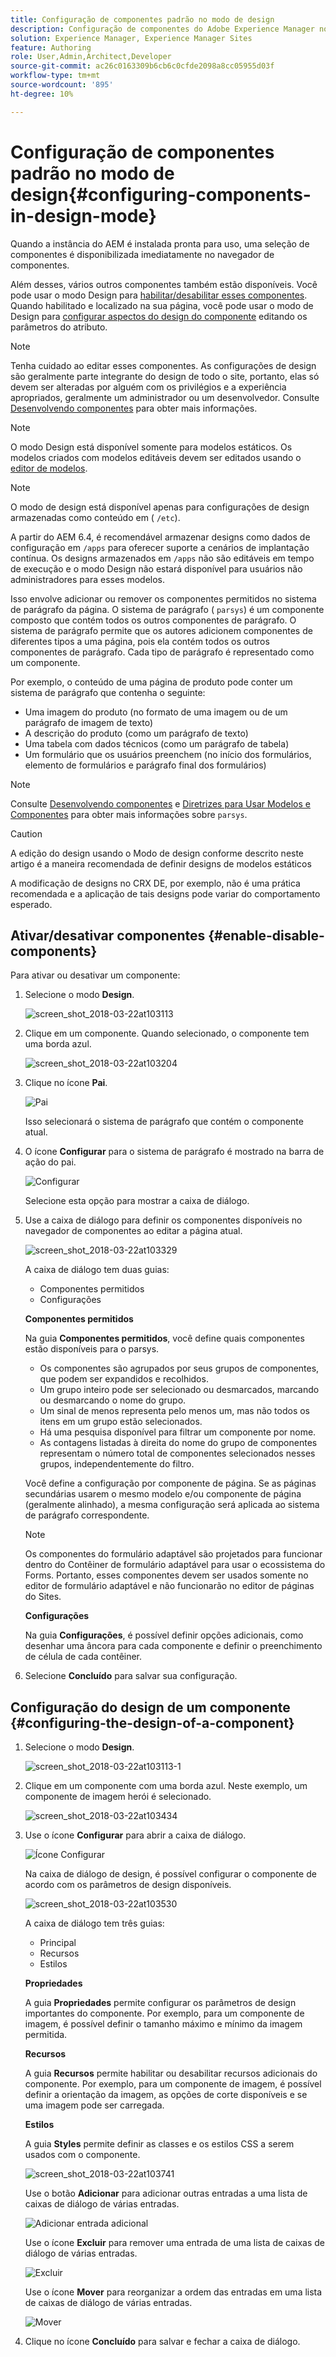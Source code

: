 ```yaml
---
title: Configuração de componentes padrão no modo de design
description: Configuração de componentes do Adobe Experience Manager no modo de design.
solution: Experience Manager, Experience Manager Sites
feature: Authoring
role: User,Admin,Architect,Developer
source-git-commit: ac26c0163309b6cb6c0cfde2098a8cc05955d03f
workflow-type: tm+mt
source-wordcount: '895'
ht-degree: 10%

---
```


# Configuração de componentes padrão no modo de design{#configuring-components-in-design-mode}

Quando a instância do AEM é instalada pronta para uso, uma seleção de componentes é disponibilizada imediatamente no navegador de componentes.

Além desses, vários outros componentes também estão disponíveis. Você pode usar o modo Design para [habilitar/desabilitar esses componentes](#enable-disable-components). Quando habilitado e localizado na sua página, você pode usar o modo de Design para [configurar aspectos do design do componente](#configuring-the-design-of-a-component) editando os parâmetros do atributo.

>[!NOTE]
>
>Tenha cuidado ao editar esses componentes. As configurações de design são geralmente parte integrante do design de todo o site, portanto, elas só devem ser alteradas por alguém com os privilégios e a experiência apropriados, geralmente um administrador ou um desenvolvedor. Consulte [Desenvolvendo componentes](/help/sites-developing/components.md) para obter mais informações.

>[!NOTE]
>
>O modo Design está disponível somente para modelos estáticos. Os modelos criados com modelos editáveis devem ser editados usando o [editor de modelos](/help/sites-authoring/templates.md).

>[!NOTE]
>
>O modo de design está disponível apenas para configurações de design armazenadas como conteúdo em ( `/etc`).
>
>A partir do AEM 6.4, é recomendável armazenar designs como dados de configuração em `/apps` para oferecer suporte a cenários de implantação contínua. Os designs armazenados em `/apps` não são editáveis em tempo de execução e o modo Design não estará disponível para usuários não administradores para esses modelos.

Isso envolve adicionar ou remover os componentes permitidos no sistema de parágrafo da página. O sistema de parágrafo ( `parsys`) é um componente composto que contém todos os outros componentes de parágrafo. O sistema de parágrafo permite que os autores adicionem componentes de diferentes tipos a uma página, pois ela contém todos os outros componentes de parágrafo. Cada tipo de parágrafo é representado como um componente.

Por exemplo, o conteúdo de uma página de produto pode conter um sistema de parágrafo que contenha o seguinte:

* Uma imagem do produto (no formato de uma imagem ou de um parágrafo de imagem de texto)
* A descrição do produto (como um parágrafo de texto)
* Uma tabela com dados técnicos (como um parágrafo de tabela)
* Um formulário que os usuários preenchem (no início dos formulários, elemento de formulários e parágrafo final dos formulários)

>[!NOTE]
>
>Consulte [Desenvolvendo componentes](/help/sites-developing/components.md) e [Diretrizes para Usar Modelos e Componentes](/help/sites-developing/dev-guidelines-bestpractices.md#guidelines-for-using-templates-and-components) para obter mais informações sobre `parsys`.

>[!CAUTION]
>
>A edição do design usando o Modo de design conforme descrito neste artigo é a maneira recomendada de definir designs de modelos estáticos
>
>A modificação de designs no CRX DE, por exemplo, não é uma prática recomendada e a aplicação de tais designs pode variar do comportamento esperado.

## Ativar/desativar componentes {#enable-disable-components}

Para ativar ou desativar um componente:

1. Selecione o modo **Design**.

   ![screen_shot_2018-03-22at103113](assets/screen_shot_2018-03-22at103113.png)

1. Clique em um componente. Quando selecionado, o componente tem uma borda azul.

   ![screen_shot_2018-03-22at103204](assets/screen_shot_2018-03-22at103204.png)

1. Clique no ícone **Pai**.

   ![Pai](do-not-localize/screen_shot_2018-03-22at103204.png)

   Isso selecionará o sistema de parágrafo que contém o componente atual.

1. O ícone **Configurar** para o sistema de parágrafo é mostrado na barra de ação do pai.

   ![Configurar](do-not-localize/screen_shot_2018-03-22at103256.png)

   Selecione esta opção para mostrar a caixa de diálogo.

1. Use a caixa de diálogo para definir os componentes disponíveis no navegador de componentes ao editar a página atual.

   ![screen_shot_2018-03-22at103329](assets/screen_shot_2018-03-22at103329.png)

   A caixa de diálogo tem duas guias:

   * Componentes permitidos
   * Configurações

   **Componentes permitidos**

   Na guia **Componentes permitidos**, você define quais componentes estão disponíveis para o parsys.

   * Os componentes são agrupados por seus grupos de componentes, que podem ser expandidos e recolhidos.
   * Um grupo inteiro pode ser selecionado ou desmarcados, marcando ou desmarcando o nome do grupo.
   * Um sinal de menos representa pelo menos um, mas não todos os itens em um grupo estão selecionados.
   * Há uma pesquisa disponível para filtrar um componente por nome.
   * As contagens listadas à direita do nome do grupo de componentes representam o número total de componentes selecionados nesses grupos, independentemente do filtro.

   Você define a configuração por componente de página. Se as páginas secundárias usarem o mesmo modelo e/ou componente de página (geralmente alinhado), a mesma configuração será aplicada ao sistema de parágrafo correspondente.

   >[!NOTE]
   >
   >Os componentes do formulário adaptável são projetados para funcionar dentro do Contêiner de formulário adaptável para usar o ecossistema do Forms. Portanto, esses componentes devem ser usados somente no editor de formulário adaptável e não funcionarão no editor de páginas do Sites.

   **Configurações**

   Na guia **Configurações**, é possível definir opções adicionais, como desenhar uma âncora para cada componente e definir o preenchimento de célula de cada contêiner.

1. Selecione **Concluído** para salvar sua configuração.

## Configuração do design de um componente {#configuring-the-design-of-a-component}

1. Selecione o modo **Design**.

   ![screen_shot_2018-03-22at103113-1](assets/screen_shot_2018-03-22at103113-1.png)

1. Clique em um componente com uma borda azul. Neste exemplo, um componente de imagem herói é selecionado.

   ![screen_shot_2018-03-22at103434](assets/screen_shot_2018-03-22at103434.png)

1. Use o ícone **Configurar** para abrir a caixa de diálogo.

   ![Ícone Configurar](do-not-localize/screen_shot_2018-03-22at103256-1.png)

   Na caixa de diálogo de design, é possível configurar o componente de acordo com os parâmetros de design disponíveis.

   ![screen_shot_2018-03-22at103530](assets/screen_shot_2018-03-22at103530.png)

   A caixa de diálogo tem três guias:

   * Principal
   * Recursos
   * Estilos

   **Propriedades**

   A guia **Propriedades** permite configurar os parâmetros de design importantes do componente. Por exemplo, para um componente de imagem, é possível definir o tamanho máximo e mínimo da imagem permitida.

   **Recursos**

   A guia **Recursos** permite habilitar ou desabilitar recursos adicionais do componente. Por exemplo, para um componente de imagem, é possível definir a orientação da imagem, as opções de corte disponíveis e se uma imagem pode ser carregada.

   **Estilos**

   A guia **Styles** permite definir as classes e os estilos CSS a serem usados com o componente.

   ![screen_shot_2018-03-22at103741](assets/screen_shot_2018-03-22at103741.png)

   Use o botão **Adicionar** para adicionar outras entradas a uma lista de caixas de diálogo de várias entradas.

   ![Adicionar entrada adicional](assets/chlimage_1-94.png)

   Use o ícone **Excluir** para remover uma entrada de uma lista de caixas de diálogo de várias entradas.

   ![Excluir](do-not-localize/screen_shot_2018-03-22at103809.png)

   Use o ícone **Mover** para reorganizar a ordem das entradas em uma lista de caixas de diálogo de várias entradas.

   ![Mover](do-not-localize/screen_shot_2018-03-22at103816.png)

1. Clique no ícone **Concluído** para salvar e fechar a caixa de diálogo.
